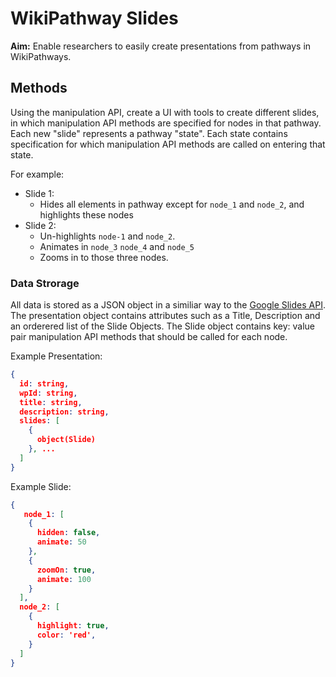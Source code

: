 # WikiPathway Slides
**Aim:** Enable researchers to easily create presentations from pathways in WikiPathways.

## Methods
Using the manipulation API, create a UI with tools to create different slides, in which manipulation API methods are specified for nodes in that pathway. Each new "slide" represents a pathway "state". Each state contains specification for which manipulation API methods are called on entering that state. 

For example:
- Slide 1:
  - Hides all elements in pathway except for `node_1` and `node_2`, and highlights these nodes
- Slide 2:
  - Un-highlights `node-1` and `node_2`.
  - Animates in `node_3` `node_4` and `node_5`
  - Zooms in to those three nodes.
  
 
### Data Strorage
All data is stored as a JSON object in a similiar way to the [Google Slides API](https://developers.google.com/slides/reference/rest/v1/presentations#Presentation). The presentation object contains attributes such as a Title, Description and an orderered list of the Slide Objects. The Slide object contains key: value pair manipulation API methods that should be called for each node. 

Example Presentation:
```json
{
  id: string,
  wpId: string,
  title: string,
  description: string,
  slides: [
    {
      object(Slide)
    }, ...
  ]
}
```

Example Slide:
```json
{
   node_1: [
    {
      hidden: false,
      animate: 50
    },
    {
      zoomOn: true,
      animate: 100
    }
  ],
  node_2: [
    {
      highlight: true,
      color: 'red',
    }
  ]
}
```
  
  
